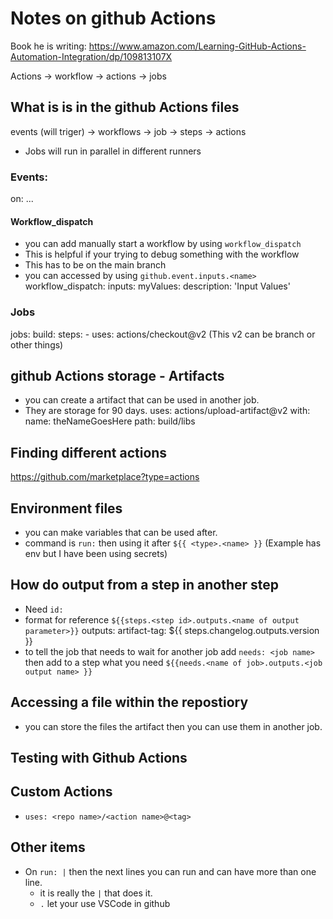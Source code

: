 # Notes on github Actions
Book he is writing: https://www.amazon.com/Learning-GitHub-Actions-Automation-Integration/dp/109813107X

Actions -> workflow -> actions -> jobs

## What is is in the github Actions files
events (will triger) -> workflows -> job -> steps -> actions

* Jobs will run in parallel in different runners

### Events:
on: ...
#### Workflow_dispatch
* you can add manually start a workflow by using `workflow_dispatch`
* This is helpful if your trying to debug something with the workflow
* This has to be on the main branch
* you can accessed by using `github.event.inputs.<name>`
workflow_dispatch:
    inputs:
        myValues:
            description: 'Input Values'

### Jobs
jobs:
    build:
        steps:
        - uses: actions/checkout@v2 (This v2 can be branch or other things)

## github Actions storage - Artifacts
* you can create a artifact that can be used in another job.
* They are storage for 90 days.
uses: actions/upload-artifact@v2
with:
    name: theNameGoesHere
    path: build/libs

## Finding different actions
https://github.com/marketplace?type=actions

## Environment files
* you can make variables that can be used after.
* command is `run:` then using it after `${{ <type>.<name> }}` (Example has env but I have been using secrets)

## How do output from a step in another step
* Need `id:`
* format for reference `${{steps.<step id>.outputs.<name of output parameter>}}`
outputs:
    artifact-tag: ${{ steps.changelog.outputs.version }}
* to tell the job that needs to wait for another job add `needs: <job name>` then add to a step what you need 
    `${{needs.<name of job>.outputs.<job output name> }}`

## Accessing a file within the repostiory
* you can store the files the artifact then you can use them in another job.

## Testing with Github Actions

## Custom Actions
* `uses: <repo name>/<action name>@<tag>`

## Other items
* On `run: |` then the next lines you can run and can have more than one line.
    * it is really the `|` that does it.
    * `.` let your use VSCode in github
